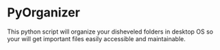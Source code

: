 # PyOrganizer
This python script will organize your disheveled folders in desktop OS so your will get important files easily accessible and maintainable.
